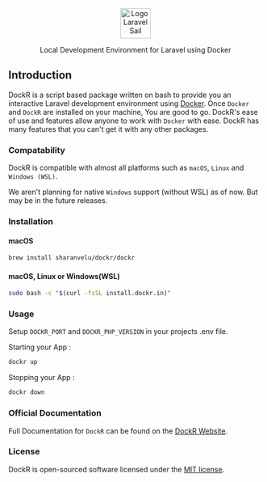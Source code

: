 <p style="text-align: center"><img style="height: 60px" src="https://docs.dockr.in/logo/half.png" alt="Logo Laravel Sail"></p>
<p style="text-align: center">Local Development Environment for Laravel using Docker</p>

## Introduction

DockR is a script based package written on bash to provide you an interactive Laravel development environment using [Docker](https://www.docker.com/). Once `Docker` and `DockR` are installed on your machine, You are good to go. DockR's ease of use and features allow anyone to work with `Docker` with ease.
DockR has many features that you can't get it with any other packages.

### Compatability

DockR is compatible with almost all platforms such as `macOS`, `Linux` and `Windows (WSL)`.

We aren't planning for native `Windows` support (without WSL) as of now. But may be in the future releases.

### Installation

#### macOS

```bash
brew install sharanvelu/dockr/dockr
```

#### macOS, Linux or Windows(WSL)

```bash
sudo bash -c "$(curl -fsSL install.dockr.in)"
```

### Usage

Setup `DOCKR_PORT` and `DOCKR_PHP_VERSION` in your projects .env file.

Starting your App :

```bash
dockr up
```

Stopping your App :

```bash
dockr down
```

### Official Documentation

Full Documentation for `DockR` can be found on the [DockR Website](https://docs.dockr.in).

### License

DockR is open-sourced software licensed under the [MIT license](LICENSE).
